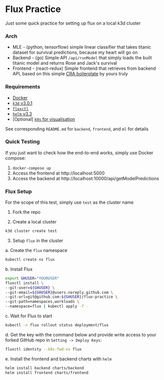 # Flux Practice

Just some quick practice for setting up flux on a local k3d cluster

### Arch

- MLE - (python, tensorflow) simple linear classifier that takes titanic dataset for survival predictions, because my heart will go on
- Backend - (go) Simple API `/api/runModel` that simply loads the built titanic model and returns Rose and Jack's survival
- Frontend - (react-redux) Simple frontend that retrieves from backend API, based on this simple [CRA boilerplate](https://github.com/akiyamasho/cra-boilerplate) by yours truly

### Requirements

- [Docker](https://docs.docker.com/get-docker/)
- [`k3d` v3.0.1](https://github.com/rancher/k3d/releases/tag/v3.0.1)
- [`fluxctl`](https://docs.fluxcd.io/en/1.18.0/references/fluxctl.html)
- [`helm` v3.3](https://github.com/helm/helm/releases/tag/v3.3.0)
- [Optional] [`k9s` for visualisation](https://github.com/derailed/k9s)

See corresponding `README.md` for `backend`, `frontend`, and `ml` for details

### Quick Testing

If you just want to check how the end-to-end works, simply use Docker compose:

1. `docker-compose up`
2. Access the frontend at http://localhost:5000
3. Access the backend at http://localhost:10000/api/getModelPredictions

### Flux Setup

For the scope of this test, simply use `test` as the cluster name

1. Fork the repo

2. Create a local cluster

```bash
k3d cluster create test
```

3. Setup `flux` in the cluster

a. Create the `flux` namespace

```bash
kubectl create ns flux
```

b. Install Flux

```bash
export GHUSER="YOURUSER"
fluxctl install \
--git-user=${GHUSER} \
--git-email=${GHUSER}@users.noreply.github.com \
--git-url=git@github.com:${GHUSER}/flux-practice \
--git-path=namespaces,workloads \
--namespace=flux | kubectl apply -f -
```

c. Wait for Flux to start

```bash
kubectl -n flux rollout status deployment/flux
``` 

d. Get the key with the command below and provide write access to your forked GitHub repo in `Setting -> Deploy Keys`:

```bash
fluxctl identity --k8s-fwd-ns flux
```

e. Install the frontend and backend charts with `helm`

```bash
helm install backend charts/backend
helm install frontend charts/frontend

```